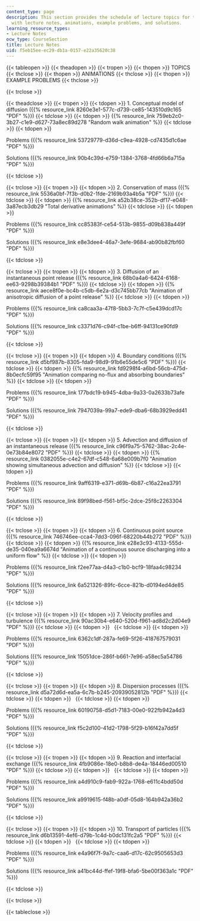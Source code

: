 ```yaml
---
content_type: page
description: This section provides the schedule of lecture topics for the course along
  with lecture notes, animations, example problems, and solutions.
learning_resource_types:
- Lecture Notes
ocw_type: CourseSection
title: Lecture Notes
uid: f5eb15ee-ec29-db1a-0157-e22a35620c38
---
```


{{< tableopen >}}
{{< theadopen >}}
{{< tropen >}}
{{< thopen >}}
TOPICS
{{< thclose >}}
{{< thopen >}}
ANIMATIONS
{{< thclose >}}
{{< thopen >}}
EXAMPLE PROBLEMS
{{< thclose >}}

{{< trclose >}}

{{< theadclose >}}
{{< tropen >}}
{{< tdopen >}}
1\. Conceptual model of diffusion ({{% resource_link 8260e3e1-577c-d739-ce85-143510d9c165 "PDF" %}})
{{< tdclose >}}
{{< tdopen >}}
{{% resource_link 759eb2c0-3b27-c1e9-d627-73a8ec89d278 "Random walk animation" %}}
{{< tdclose >}}
{{< tdopen >}}


Problems ({{% resource_link 53729779-d36d-c9ea-4928-cd7435d1c6ae "PDF" %}})

Solutions ({{% resource_link 90b4c39d-e759-1384-3768-4fd66b6a715a "PDF" %}})


{{< tdclose >}}

{{< trclose >}}
{{< tropen >}}
{{< tdopen >}}
2\. Conservation of mass ({{% resource_link 5536a0bf-7f3b-d0b2-1fde-2169b93a4b5a "PDF" %}})
{{< tdclose >}}
{{< tdopen >}}
{{% resource_link a52b38ce-352b-df17-e048-3a87ecb3db29 "Total derivative animations" %}}
{{< tdclose >}}
{{< tdopen >}}


Problems ({{% resource_link cc85383f-ce54-513b-9855-d09b838a449f "PDF" %}})

Solutions ({{% resource_link e8e3dee4-46a7-3efe-9684-ab90b82fbf60 "PDF" %}})


{{< tdclose >}}

{{< trclose >}}
{{< tropen >}}
{{< tdopen >}}
3\. Diffusion of an instantaneous point release ({{% resource_link 68b0a4a6-6424-6168-ee63-9298b39384b1 "PDF" %}})
{{< tdclose >}}
{{< tdopen >}}
{{% resource_link aece8f0e-bc4b-c5db-6e2a-d3c745bb77cb "Animation of anisotropic diffusion of a point release" %}}
{{< tdclose >}}
{{< tdopen >}}


Problems ({{% resource_link ca8caa3a-47f8-5bb3-7c7f-c5e439dcd17c "PDF" %}})

Solutions ({{% resource_link c3371d76-c94f-c1be-b6ff-94131ce90fd9 "PDF" %}})


{{< tdclose >}}

{{< trclose >}}
{{< tropen >}}
{{< tdopen >}}
4\. Boundary conditions ({{% resource_link d5bf987b-8305-fda9-98d9-91b6e55de5c6 "PDF" %}})
{{< tdclose >}}
{{< tdopen >}}
{{% resource_link fd9298f4-a6bd-56cb-475d-8b0ecfc59f95 "Animation comparing no-flux and absorbing boundaries" %}}
{{< tdclose >}}
{{< tdopen >}}


Problems ({{% resource_link 177bdc19-b945-4dba-9a33-0a2633b73afe "PDF" %}})

Solutions ({{% resource_link 7947039a-99a7-ede9-dba6-68b3929edd41 "PDF" %}})


{{< tdclose >}}

{{< trclose >}}
{{< tropen >}}
{{< tdopen >}}
5\. Advection and diffusion of an instantaneous release ({{% resource_link c96f9a75-5762-38ac-2c4e-0e73b84e8072 "PDF" %}})
{{< tdclose >}}
{{< tdopen >}}
{{% resource_link 0382055e-c4e2-67df-c548-6a68e009b7f0 "Animation showing simultaneous advection and diffusion" %}}
{{< tdclose >}}
{{< tdopen >}}


Problems ({{% resource_link 9aff6319-e371-d69b-6b87-c16a22ea3791 "PDF" %}})

Solutions ({{% resource_link 89f98bed-f561-bf5c-2dce-25f8c2263304 "PDF" %}})


{{< tdclose >}}

{{< trclose >}}
{{< tropen >}}
{{< tdopen >}}
6\. Continuous point source ({{% resource_link 746746ee-cca4-7dd3-096f-68220b44b272 "PDF" %}})
{{< tdclose >}}
{{< tdopen >}}
{{% resource_link e28e3c93-4133-555d-de35-040ea9a6674d "Animation of a continuous source discharging into a uniform flow" %}}
{{< tdclose >}}
{{< tdopen >}}


Problems ({{% resource_link f2ee77aa-d4a3-c1b0-bcf9-18faa4c98234 "PDF" %}})

Solutions ({{% resource_link 6a521326-89fc-6cce-821b-d0194ed4de85 "PDF" %}})


{{< tdclose >}}

{{< trclose >}}
{{< tropen >}}
{{< tdopen >}}
7\. Velocity profiles and turbulence ({{% resource_link 90ac30b4-e640-520d-f961-ad8d2c2d04e9 "PDF" %}})
{{< tdclose >}}
{{< tdopen >}}
 
{{< tdclose >}}
{{< tdopen >}}


Problems ({{% resource_link 6362c1df-287a-fe69-5f26-418767579031 "PDF" %}})

Solutions ({{% resource_link 15051dce-286f-b661-7e96-a58ec5a54786 "PDF" %}})


{{< tdclose >}}

{{< trclose >}}
{{< tropen >}}
{{< tdopen >}}
8\. Dispersion processes ({{% resource_link d5a72d6d-ea5a-6c7b-b245-20939052812b "PDF" %}})
{{< tdclose >}}
{{< tdopen >}}
 
{{< tdclose >}}
{{< tdopen >}}


Problems ({{% resource_link 60190758-d5d1-7183-00e0-922fb942a4d3 "PDF" %}})

Solutions ({{% resource_link f5c2d100-41d2-1798-5f29-b16f42a7dd5f "PDF" %}})


{{< tdclose >}}

{{< trclose >}}
{{< tropen >}}
{{< tdopen >}}
9\. Reaction and interfacial exchange ({{% resource_link 4fb9086e-18e0-b8b8-de4a-18446ed00510 "PDF" %}})
{{< tdclose >}}
{{< tdopen >}}
 
{{< tdclose >}}
{{< tdopen >}}


Problems ({{% resource_link a4d910c9-fab9-922a-1768-e611c4bdd50d "PDF" %}})

Solutions ({{% resource_link a9919615-f48b-a0df-05d8-164b942a36b2 "PDF" %}})


{{< tdclose >}}

{{< trclose >}}
{{< tropen >}}
{{< tdopen >}}
10\. Transport of particles ({{% resource_link d6b13591-4ef6-d79b-1c4d-b0dc131fc2a5 "PDF" %}})
{{< tdclose >}}
{{< tdopen >}}
 
{{< tdclose >}}
{{< tdopen >}}


Problems ({{% resource_link e4a96f7f-9a7c-caa6-d17c-62c9505653d3 "PDF" %}})

Solutions ({{% resource_link a41bc44d-ffef-19f8-bfa6-5be00f363a1c "PDF" %}})


{{< tdclose >}}

{{< trclose >}}

{{< tableclose >}}